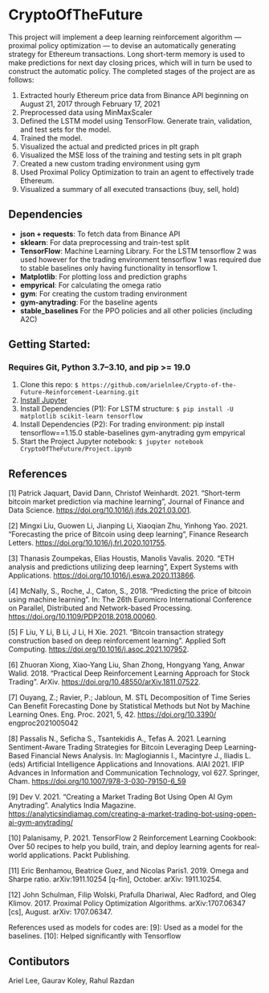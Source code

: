 # CryptoOfTheFuture

This project will implement a deep learning reinforcement algorithm — proximal policy optimization — to devise an automatically generating strategy for Ethereum transactions. Long short-term memory is used to make predictions for next day closing prices, which will in turn be used to construct the automatic policy. The completed stages of the project are as follows:

1. Extracted hourly Ethereum price data from Binance API beginning on August 21, 2017 through February 17, 2021
2. Preprocessed data using MinMaxScaler
3. Defined the LSTM model using TensorFlow. Generate train, validation, and test sets for the model.
4. Trained the model.
5. Visualized the actual and predicted prices in plt graph
6. Visualized the MSE loss of the training and testing sets in plt graph
7. Created a new custom trading environment using gym
8. Used Proximal Policy Optimization to train an agent to effectively trade Ethereum. 
9. Visualized a summary of all executed transactions (buy, sell, hold)


## Dependencies

* **json + requests**: To fetch data from Binance API
* **sklearn**: For data preprocessing and train-test split
* **TensorFlow**: Machine Learning Library. For the LSTM tensorflow 2 was used however for the trading environment tensorflow 1 was required due to stable baselines only having functionality in tensorflow 1.
* **Matplotlib**: For plotting loss and prediction graphs
* **empyrical**: For calculating the omega ratio
* **gym**: For creating the custom trading environment
* **gym-anytrading**: For the baseline agents
* **stable_baselines** For the PPO policies and all other policies (including A2C)

## Getting Started:

### Requires Git, Python 3.7–3.10, and pip >= 19.0

1. Clone this repo: `$ https://github.com/arielnlee/Crypto-of-the-Future-Reinforcement-Learning.git`
2. [Install Jupyter](https://jupyter.org/install)
3. Install Dependencies (P1): For LSTM structure: `$ pip install -U matplotlib scikit-learn tensorflow`
4. Install Dependencies (P2): For trading environment: pip install tensorflow==1.15.0 stable-baselines gym-anytrading gym empyrical
5. Start the Project Jupyter notebook: `$ jupyter notebook CryptoOfTheFuture/Project.ipynb`

## References
[1] Patrick Jaquart, David Dann, Christof Weinhardt. 2021. “Short-term bitcoin market prediction via machine learning”, Journal of Finance and Data Science. https://doi.org/10.1016/j.jfds.2021.03.001.

[2] Mingxi Liu, Guowen Li, Jianping Li, Xiaoqian Zhu, Yinhong Yao. 2021. “Forecasting the price of Bitcoin using deep learning”, Finance Research Letters. https://doi.org/10.1016/j.frl.2020.101755.

[3] Thanasis Zoumpekas, Elias Houstis, Manolis Vavalis. 2020. “ETH analysis and predictions utilizing deep learning”, Expert Systems with Applications. https://doi.org/10.1016/j.eswa.2020.113866.

[4] McNally, S., Roche, J., Caton, S., 2018. “Predicting the price of bitcoin using machine learning”. In: The 26th Euromicro International Conference on Parallel, Distributed and Network-based Processing. https://doi.org/10.1109/PDP2018.2018.00060.

[5] F Liu, Y Li, B Li, J Li, H Xie. 2021. “Bitcoin transaction strategy construction based on deep reinforcement learning”. Applied Soft Computing. https://doi.org/10.1016/j.asoc.2021.107952.

[6] Zhuoran Xiong, Xiao-Yang Liu, Shan Zhong, Hongyang Yang, Anwar Walid. 2018. “Practical Deep Reinforcement Learning Approach for Stock Trading”. ArXiv. https://doi.org/10.48550/arXiv.1811.07522.

[7] Ouyang, Z.; Ravier, P.; Jabloun, M. STL Decomposition of Time Series Can Benefit Forecasting Done by Statistical Methods but Not by Machine Learning Ones. Eng. Proc. 2021, 5, 42. https://doi.org/10.3390/ engproc2021005042

[8] Passalis N., Seficha S., Tsantekidis A., Tefas A. 2021. Learning Sentiment-Aware Trading Strategies for Bitcoin Leveraging Deep Learning-Based Financial News Analysis. In: Maglogiannis I., Macintyre J., Iliadis L. (eds) Artificial Intelligence Applications and Innovations. AIAI 2021. IFIP Advances in Information and Communication Technology, vol 627. Springer, Cham. https://doi.org/10.1007/978-3-030-79150-6_59

[9] Dev V. 2021. “Creating a Market Trading Bot Using Open AI Gym Anytrading”. Analytics India Magazine. https://analyticsindiamag.com/creating-a-market-trading-bot-using-open-ai-gym-anytrading/ 

[10] Palanisamy, P. 2021. TensorFlow 2 Reinforcement Learning Cookbook: Over 50 recipes to help you build, train, and deploy learning agents for real-world applications. Packt Publishing.

[11] Eric Benhamou, Beatrice Guez, and Nicolas Paris1. 2019. Omega and Sharpe ratio. arXiv:1911.10254 [q-fin], October. arXiv: 1911.10254.

[12] John Schulman, Filip Wolski, Prafulla Dhariwal, Alec Radford, and Oleg Klimov. 2017. Proximal Policy Optimization Algorithms. arXiv:1707.06347 [cs], August. arXiv: 1707.06347.

References used as models for codes are:
[9]: Used as a model for the baselines.
[10]: Helped significantly with Tensorflow

## Contibutors

Ariel Lee, Gaurav Koley, Rahul Razdan
